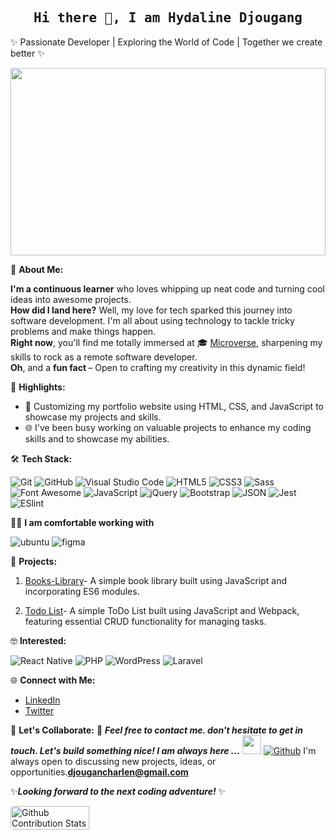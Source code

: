 <h2 align='center'><samp><strong>Hi there 👋, I am Hydaline Djougang </strong></samp></h2>

 ✨ Passionate  Developer | Exploring the World of Code | Together we create better ✨

<img src="https://media.giphy.com/media/PI3QGKFN6XZUCMMqJm/giphy.gif" width="100%" height="300px" />

🚀 **About Me:**
<p align="left"> 
 
**I'm a continuous learner** who loves whipping up neat code and turning cool ideas into awesome projects. <br>
**How did I land here?** Well, my love for tech sparked this journey into software development. I'm all about using technology to tackle tricky problems and make things happen. <br>
**Right now**, you'll find me totally immersed at 🎓 [Microverse](https://www.microverse.org/), sharpening my skills to rock as a remote software developer. <br>
**Oh**, and a <strong> fun fact </strong>– Open to crafting my creativity in this dynamic field! </p>
 
🌟 **Highlights:**
- 💼 Customizing my portfolio website using HTML, CSS, and JavaScript to showcase my projects and skills.
- 🌐 I've been busy working on valuable projects to enhance my coding skills and to showcase my abilities.

🛠️ **Tech Stack:**

![Git](https://img.shields.io/badge/-Git-000000?style=flat&logo=git&logoColor=F05032&labelColor=ffffff)
![GitHub](https://img.shields.io/badge/-GitHub-000000?style=flat&logo=github&logoColor=000000&labelColor=ffffff)
![Visual Studio Code](https://img.shields.io/badge/-VSCode-000000?style=flat&logo=visual-studio-code&labelColor=007ACC)
![HTML5](https://img.shields.io/badge/-HTML5-000000?style=flat&logo=html5&logoColor=ffffff&labelColor=E34F26)
![CSS3](https://img.shields.io/badge/-CSS3-000000?style=flat&logo=css3&logoColor=ffffff&labelColor=1572B6) 
![Sass](https://img.shields.io/badge/-Sass-000000?style=flat&logo=sass&logoColor=ffffff&labelColor=%23CC6699)
![Font Awesome](https://img.shields.io/badge/-font%20awesome-000000?style=flat&logo=font-awesome&logoColor=339AF0&labelColor=ffffff)
![JavaScript](https://img.shields.io/badge/-JavaScript-000000?style=flat&logo=javascript)
![jQuery](https://img.shields.io/badge/-jQuery-000000?style=flat&logo=jQuery&logoColor=0769AD&labelColor=ffffff)
![Bootstrap](https://img.shields.io/badge/-Bootstrap-000000?style=flat&logo=bootstrap&logoColor=ffffff&labelColor=563D7C)
![JSON](https://img.shields.io/badge/-JSON-000000?style=flat&logo=JSON&logoColor=000000&labelColor=ffffff)
![Jest](https://img.shields.io/badge/-Jest-000000?style=flat&logo=Jest&logoColor=C21325&labelColor=ffffff)
![ESlint](https://img.shields.io/badge/-ESlint-000000?style=flat&logo=ESlint&labelColor=4B32C3)
  
 👩‍💻 **I am comfortable working with**
<div display="flex">
  <img src="https://img.shields.io/badge/Ubuntu-E95420?style=for-the-badge&logo=ubuntu&logoColor=white" alt="ubuntu"/>
  <img src="https://img.shields.io/badge/Figma-F24E1E?style=for-the-badge&logo=figma&logoColor=white" alt="figma"/>
</div>

🚀 **Projects:**

1. [Books-Library](https://github.com/hydaline-code/Awesomebooks_part2)- A simple book library built using JavaScript and incorporating ES6 modules.
   
2. [Todo List](https://github.com/hydaline-code/Todo-List)- A simple ToDo List built using JavaScript and Webpack, featuring essential CRUD functionality for managing tasks.

🤓 **Interested:** <br>

![React Native](https://img.shields.io/badge/-React%20Native-000000?style=flat&logo=react&labelColor=000000)
![PHP](https://img.shields.io/badge/-PHP-000000?style=flat&logo=PHP&logoColor=5466b8&labelColor=ffffff)
![WordPress](https://img.shields.io/badge/-WordPress-000000?style=flat&logo=wordpress&labelColor=21759B)
![Laravel](https://img.shields.io/badge/-Laravel-000000?style=flat&logo=laravel&logoColor=ffffff&labelColor=FF2D20)
  
🌐 **Connect with Me:**
- [LinkedIn](https://www.linkedin.com/in/charlene-djoungang-0851aa21a/)
- [Twitter](https://twitter.com/hydalineC)

🚀 **Let's Collaborate:**
📝 ***Feel free to contact me. don't hesitate to get in touch. Let's build something nice! I am always here ...*** <img src="https://media.giphy.com/media/WUlplcMpOCEmTGBtBW/giphy.gif" width="30">  [![Github](https://img.shields.io/github/followers/hydaline-code?label=Follow%20Me&style=social)](https://github.com/ydaline-code)
<be> I'm always open to discussing new projects, ideas, or opportunities.**djougancharlen@gmail.com**

✨***Looking forward to the next coding adventure!*** ✨
<div width="100%"  height="500px"  >
<p style="display: flex; justify-content: space-between;">
<img style="border-radius: 5px; margin-bottom: 5px" alt="Github Contribution Stats" width="50%"src="https://github-contribution-stats.vercel.app/api/?username=hydaline-code" /> 
</div>













